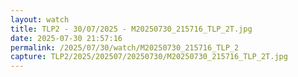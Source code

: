 ```yaml
---
layout: watch
title: TLP2 - 30/07/2025 - M20250730_215716_TLP_2T.jpg
date: 2025-07-30 21:57:16
permalink: /2025/07/30/watch/M20250730_215716_TLP_2
capture: TLP2/2025/202507/20250730/M20250730_215716_TLP_2T.jpg
---
```

